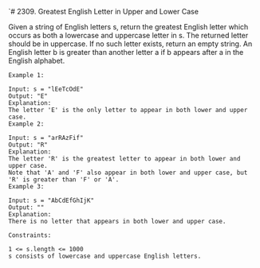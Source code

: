 `# 2309. Greatest English Letter in Upper and Lower Case


Given a string of English letters s, return the greatest English letter which occurs as both a lowercase and uppercase letter in s. The returned letter should be in uppercase. If no such letter exists, return an empty string.
An English letter b is greater than another letter a if b appears after a in the English alphabet.

```
Example 1:

Input: s = "lEeTcOdE"
Output: "E"
Explanation:
The letter 'E' is the only letter to appear in both lower and upper case.
Example 2:

Input: s = "arRAzFif"
Output: "R"
Explanation:
The letter 'R' is the greatest letter to appear in both lower and upper case.
Note that 'A' and 'F' also appear in both lower and upper case, but 'R' is greater than 'F' or 'A'.
Example 3:

Input: s = "AbCdEfGhIjK"
Output: ""
Explanation:
There is no letter that appears in both lower and upper case.

Constraints:

1 <= s.length <= 1000
s consists of lowercase and uppercase English letters.
```